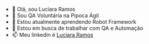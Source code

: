 - 👋 Olá, sou Luciara Ramos
- 👀 Sou QA Voluntária na Pipoca Ágil
- 🌱 Estou atualmente aprendendo Robot Framework
- 💞️ Estou em busca de trabalhar com QA e Automação
- 📫 Meu linkedin é <a href="https://www.linkedin.com/in/luciararamos/">Luciara Ramos</a>
